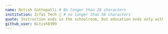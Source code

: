 ```yaml
---
name: Nitish Gattepalli # No longer than 28 characters
institution: Icfai Tech 🚩 # no longer than 58 characters
quote: Instruction ends in the schoolroom, but education ends only with life. # no longer than 100 characters, avoid using quotes(") to guarantee the format remains the same.
github_user: Nitish0399
---
```

